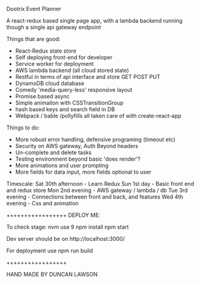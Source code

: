 Dootrix Event Planner

A react-redux based single page app, with a lambda backend running though a single api gateway endpoint

Things that are good:
  - React-Redux state store
  - Self deploying front-end for developer
  - Service worker for deployment
  - AWS lambda backend (all cloud stored state)
  - Restful in terms of api interface and store GET POST PUT
  - DynamoDB cloud database
  - Comedy 'media-query-less' responsive layout
  - Promise based async
  - Simple animaiton with CSSTransitionGroup
  - hash based keys and search field in DB
  - Webpack / bable /pollyfills all taken care of with create-react-app

Things to do:
  - More robust error handling, defensive programing (timeout etc)
  - Security on AWS gateway, Auth Beyond headers
  - Un-complete and delete tasks
  - Testing environment beyond basic 'does render'?
  - More animations and user prompting
  - More fields for data input, more fields optional to user

Timescale:
        Sat 30th afternoon - Learn Redux
        Sun 1st  day       - Basic front end and redux store
        Mon 2nd  evening   - AWS gateway / lambda / db
        Tue 3rd  evening   - Connections between front and back, and features
        Wed 4th  evening   - Css and animation

+++++++++++++++++
DEPLOY ME:

To check stage: 
        nvm use 9 
        npm install
        npm start

Dev server should be on
http://localhost:3000/

For deployment use npm run build

+++++++++++++++++

HAND MADE BY DUNCAN LAWSON